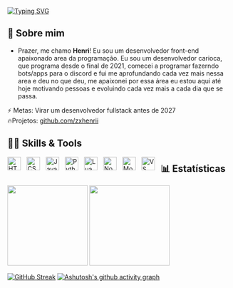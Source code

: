 [![Typing SVG](https://readme-typing-svg.herokuapp.com?font=Fira+Code&weight=300&size=50&duration=4000&pause=1000&color=2e247a&center=true&vCenter=true&width=1000&lines=Boas+vindas+ao+meu+perfil)](https://git.io/typing-svg)

## 🌙 Sobre mim

- Prazer, me chamo <strong>Henri</strong>! Eu sou um desenvolvedor front-end apaixonado area da programação.
Eu sou um desenvolvedor carioca, que programa desde o final de 2021, comecei a programar fazerndo bots/apps para o discord e fui me aprofundando cada vez mais nessa area e deu no que deu, me apaixonei por essa área eu estou aqui até hoje motivando pessoas e evoluindo cada vez mais a cada dia que se passa. 

⚡ Metas: Virar um desenvolvedor fullstack antes de 2027 <br>
🔥Projetos: [github.com/zxhenrii](https://github.com/zxhenrii?tab=repositories)

## 👨‍💻 Skills & Tools

<img 
    align="left" 
    alt="HTML"
    title="HTML" 
    width="30px" 
    style="padding-right: 10px;" 
    src="https://cdn.jsdelivr.net/gh/devicons/devicon@latest/icons/html5/html5-original.svg" 
/>
<img 
    align="left" 
    alt="CSS" 
    title="CSS"
    width="30px" 
    style="padding-right: 10px;" 
    src="https://cdn.jsdelivr.net/gh/devicons/devicon@latest/icons/css3/css3-original.svg" 
/>
<img 
    align="left" 
    alt="JavaScript" 
    title="JavaScript"
    width="30px" 
    style="padding-right: 10px;" 
    src="https://cdn.jsdelivr.net/gh/devicons/devicon@latest/icons/javascript/javascript-original.svg" 
/>
<img 
    align="left" 
    alt="Python" 
    title="Python"
    width="30px" 
    style="padding-right: 10px;" 
    src="https://cdn.jsdelivr.net/gh/devicons/devicon@latest/icons/python/python-original.svg" 
/>
<img 
    align="left" 
    alt="Lua" 
    title="Lua"
    width="30px" 
    style="padding-right: 10px;" 
    src="https://cdn.jsdelivr.net/gh/devicons/devicon@latest/icons/lua/lua-original.svg" 
/>
<img 
    align="left" 
    alt="Node.js" 
    title="Node.js"
    width="30px" 
    style="padding-right: 10px;" 
    src="https://cdn.jsdelivr.net/gh/devicons/devicon@latest/icons/nodejs/nodejs-original.svg" 
/>
<img 
    align="left" 
    alt="MongoDB" 
    title="MongoDB"
    width="30px" 
    style="padding-right: 10px;" 
    src="https://cdn.jsdelivr.net/gh/devicons/devicon@latest/icons/mongodb/mongodb-original.svg" 
/>
<img 
    align="left" 
    alt="VS Code" 
    title="Visual Studio Code"
    width="30px" 
    style="padding-right: 10px;" 
    src="https://cdn.jsdelivr.net/gh/devicons/devicon@latest/icons/vscode/vscode-original.svg" 
/>

## 📊 Estatísticas

<p>
      <td style="padding: 0; width=50%">
        <img height="180em" src="https://github-readme-stats.vercel.app/api?username=zxhenrii&show_icons=true&title_color=2e247a&text_color=fff&icon_color=2e247a&bg_color=0D1117" />
      </td>
      <td style="padding: 0; width=50%">
        <img height="180em" src="https://github-readme-stats.vercel.app/api/top-langs/?username=zxhenrii&layout=compact&title_color=2e247a&text_color=fff&bg_color=0D1117" />
      </td>

[![GitHub Streak](https://streak-stats.demolab.com?user=zxhenrii&theme=shadow-purple&hide_border=falso&locale=pt_BR&short_numbers=falso&card_width=494&card_height=194)](https://git.io/streak-stats)
[![Ashutosh's github activity graph](https://github-readme-activity-graph.vercel.app/graph?username=zxhenrii&bg_color=000000&color=ffffff&line=2e247a&point=ffffff&area=true&hide_border=true&custom_title=commits+by+henrii)](https://github.com/ashutosh00710/github-readme-activity-graph)
</p>

